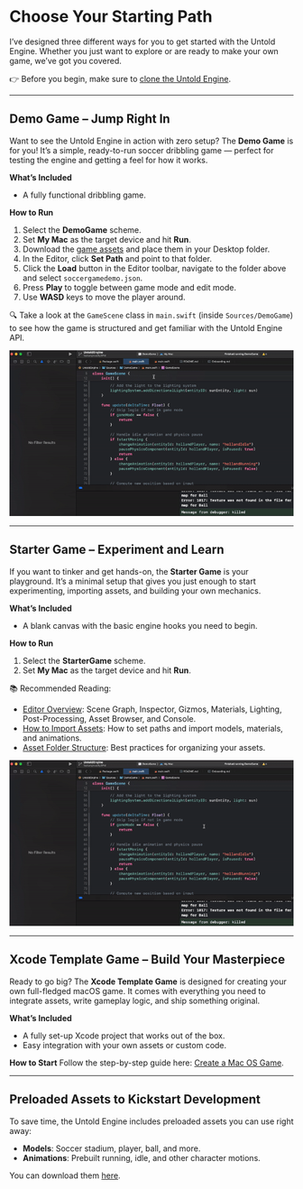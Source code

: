 # Choose Your Starting Path

I’ve designed three different ways for you to get started with the Untold Engine. Whether you just want to explore or are ready to make your own game, we’ve got you covered.  

👉 Before you begin, make sure to [clone the Untold Engine](Installation.md).

---

## Demo Game – Jump Right In

Want to see the Untold Engine in action with zero setup? The **Demo Game** is for you! It’s a simple, ready-to-run soccer dribbling game — perfect for testing the engine and getting a feel for how it works.

**What’s Included**
- A fully functional dribbling game.  

**How to Run**
1. Select the **DemoGame** scheme.  
2. Set **My Mac** as the target device and hit **Run**.  
3. Download the [game assets](linktogameassets) and place them in your Desktop folder.  
4. In the Editor, click **Set Path** and point to that folder.  
5. Click the **Load** button in the Editor toolbar, navigate to the folder above and select `soccergamedemo.json`.  
6. Press **Play** to toggle between game mode and edit mode.  
7. Use **WASD** keys to move the player around.  

🔍 Take a look at the `GameScene` class in `main.swift` (inside `Sources/DemoGame`) to see how the game is structured and get familiar with the Untold Engine API.

![DemoGame](../images/choosedemogame.gif)

---

## Starter Game – Experiment and Learn

If you want to tinker and get hands-on, the **Starter Game** is your playground. It’s a minimal setup that gives you just enough to start experimenting, importing assets, and building your own mechanics.

**What’s Included**
- A blank canvas with the basic engine hooks you need to begin.  

**How to Run**
1. Select the **StarterGame** scheme.  
2. Set **My Mac** as the target device and hit **Run**.  

📚 Recommended Reading:
- [Editor Overview](docs/EditorOverview.md): Scene Graph, Inspector, Gizmos, Materials, Lighting, Post-Processing, Asset Browser, and Console.  
- [How to Import Assets](docs/ImportAssets.md): How to set paths and import models, materials, and animations.  
- [Asset Folder Structure](docs/assetfilestructure.md): Best practices for organizing your assets.  

![StarterGame](../images/choosestartergame.gif)

---

## Xcode Template Game – Build Your Masterpiece

Ready to go big? The **Xcode Template Game** is designed for creating your own full-fledged macOS game. It comes with everything you need to integrate assets, write gameplay logic, and ship something original.

**What’s Included**
- A fully set-up Xcode project that works out of the box.  
- Easy integration with your own assets or custom code.  

**How to Start**
Follow the step-by-step guide here: [Create a Mac OS Game](CreateMacOSGame.md).  

---

## Preloaded Assets to Kickstart Development

To save time, the Untold Engine includes preloaded assets you can use right away:

- **Models**: Soccer stadium, player, ball, and more.  
- **Animations**: Prebuilt running, idle, and other character motions.  

You can download them [here](linktogameassets).

